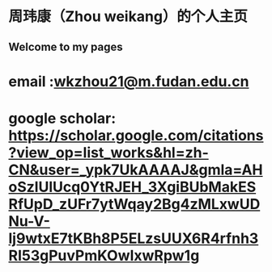 # 周玮康（Zhou weikang）的个人主页


## Welcome to my pages

# email :wkzhou21@m.fudan.edu.cn

# google scholar: https://scholar.google.com/citations?view_op=list_works&hl=zh-CN&user=_ypk7UkAAAAJ&gmla=AHoSzlUlUcq0YtRJEH_3XgiBUbMakESRfUpD_zUFr7ytWqay2Bg4zMLxwUDNu-V-lj9wtxE7tKBh8P5ELzsUUX6R4rfnh3RI53gPuvPmKOwIxwRpw1g

